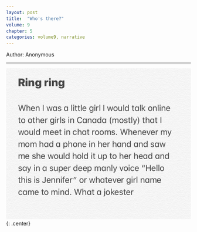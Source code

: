 ```yaml
---
layout: post
title:  "Who's there?"
volume: 9
chapter: 5
categories: volume9, narrative
---
```


Author: Anonymous

<hr/>

![note](/assets/img/ring-ring.jpeg){: .center}  